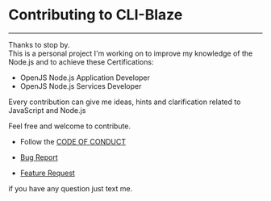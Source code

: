 # Contributing to CLI-Blaze

___

Thanks to stop by.  
This is a personal project I'm working on to improve my knowledge of the Node.js and to achieve these Certifications:

- OpenJS Node.js Application Developer
- OpenJS Node.js Services Developer

Every contribution can give me ideas, hints and clarification related to JavaScript and Node.js

Feel free and welcome to contribute.

- Follow the [CODE OF CONDUCT](https://github.com/simonedelpopolo/cli-blaze/blob/main/.github/CODE_OF_CONDUCT.md)

- [Bug Report](https://github.com/simonedelpopolo/cli-blaze/blob/main/.github/ISSUE_TEMPLATE/bug_report.md)

- [Feature Request](https://github.com/simonedelpopolo/cli-blaze/blob/main/.github/ISSUE_TEMPLATE/feature_request.md)

if you have any question just text me.
